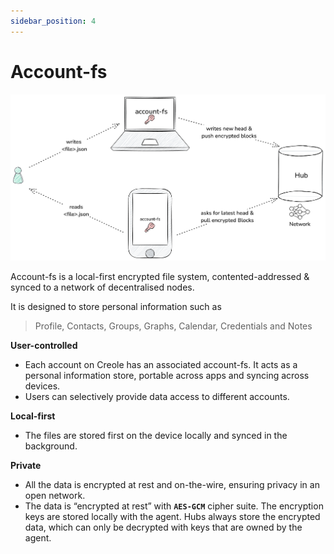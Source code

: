 ```yaml
---
sidebar_position: 4
---
```


# Account-fs
![image](../static/img/account_fs.png)

Account-fs is a local-first encrypted file system, contented-addressed & synced to a network of decentralised nodes. 

It is designed to store personal information such as

> Profile, Contacts, Groups, Graphs, Calendar, Credentials and Notes
 

**User-controlled** 

- Each account on Creole has an associated account-fs. It acts as a personal information store, portable across apps and syncing across devices.
- Users can selectively provide data access to different accounts.

**Local-first**

- The files are stored first on the device locally and synced in the background.

**Private**

- All the data is encrypted at rest and on-the-wire, ensuring privacy in an open network.
- The data is “encrypted at rest” with **`AES-GCM`** cipher suite. The encryption keys are stored locally with the agent. Hubs always store the encrypted data, which can only be decrypted with keys that are owned by the agent.